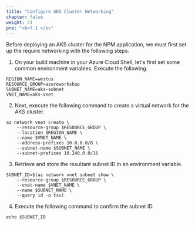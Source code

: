 ```yaml
---
title: "Configure AKS Cluster Networking"
chapter: false
weight: 71
pre: "<b>7.1 </b>"
---
```


Before deploying an AKS cluster for the NPM application, we must first set up the require networking with the following steps.

1. On your build machine in your Azure Cloud Shell, let's first set some common environment variables. Execute the following.

```
REGION_NAME=westus
RESOURCE_GROUP=azureworkshop
SUBNET_NAME=aks-subnet
VNET_NAME=aks-vnet
```

2. Next, execute the following command to create a virtual network for the AKS cluster.

```
az network vnet create \
    --resource-group $RESOURCE_GROUP \
    --location $REGION_NAME \
    --name $VNET_NAME \
    --address-prefixes 10.0.0.0/8 \
    --subnet-name $SUBNET_NAME \
    --subnet-prefixes 10.240.0.0/16
```

3. Retrieve and store the resultant subnet ID in an environment variable.

```
SUBNET_ID=$(az network vnet subnet show \
    --resource-group $RESOURCE_GROUP \
    --vnet-name $VNET_NAME \
    --name $SUBNET_NAME \
    --query id -o tsv)
```

4. Execute the following command to confirm the subnet ID.

``
echo $SUBNET_ID
``
